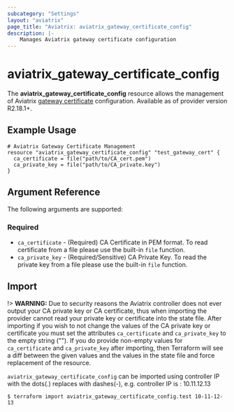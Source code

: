 ```yaml
---
subcategory: "Settings"
layout: "aviatrix"
page_title: "Aviatrix: aviatrix_gateway_certificate_config"
description: |-
    Manages Aviatrix gateway certificate configuration
---
```


# aviatrix_gateway_certificate_config

The **aviatrix_gateway_certificate_config** resource allows the management of Aviatrix [gateway certificate](https://docs.aviatrix.com/HowTos/controller_certificate.html#gateway-certificate-management) configuration. Available as of provider version R2.18.1+.

## Example Usage

```hcl
# Aviatrix Gateway Certificate Management
resource "aviatrix_gateway_certificate_config" "test_gateway_cert" {
  ca_certificate = file("path/to/CA_cert.pem")
  ca_private_key = file("path/to/CA_private.key")
}
```

## Argument Reference

The following arguments are supported:

### Required
* `ca_certificate` - (Required) CA Certificate in PEM format. To read certificate from a file please use the built-in `file` function.
* `ca_private_key` - (Required/Sensitive) CA Private Key. To read the private key from a file please use the built-in `file` function.


## Import

!> **WARNING:** Due to security reasons the Aviatrix controller does not ever output your CA private key or CA certificate, thus when importing the provider cannot read your private key or certificate into the state file. After importing if you wish to not change the values of the CA private key or certificate you must set the attributes `ca_certificate` and `ca_private_key` to the empty string (""). If you do provide non-empty values for `ca_certificate` and `ca_private_key` after importing, then Terraform will see a diff between the given values and the values in the state file and force replacement of the resource.

`aviatrix_gateway_certificate_config` can be imported using controller IP with the dots(.) replaces with dashes(-), e.g. controller IP is : 10.11.12.13

```
$ terraform import aviatrix_gateway_certificate_config.test 10-11-12-13
```
